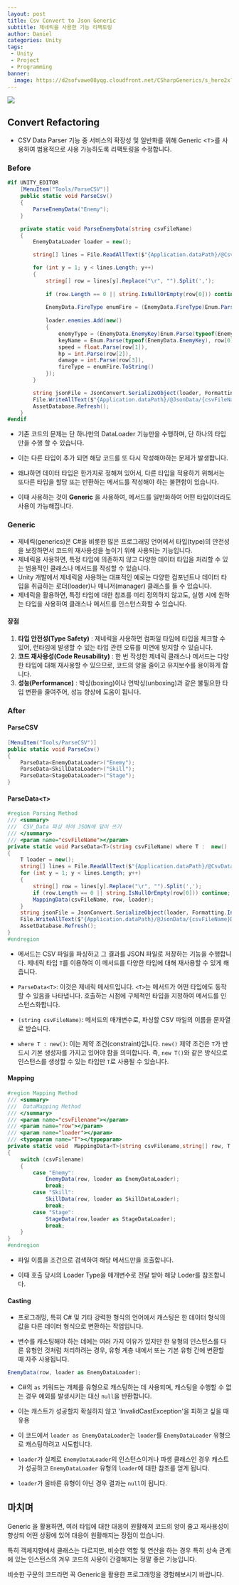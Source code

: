```yaml
---
layout: post
title: Csv Convert to Json Generic
subtitle: 제네릭을 사용한 기능 리팩토링
author: Daniel
categories: Unity
tags: 
 - Unity 
 - Project
 - Programming
banner:
  image: https://d2sofvawe08yqg.cloudfront.net/CSharpGenerics/s_hero2x?1620543883
---
```

![](https://teamsparta.notion.site/image/https%3A%2F%2Fs3-us-west-2.amazonaws.com%2Fsecure.notion-static.com%2F573d499f-80ac-4e49-a243-d5079503ca40%2F3.png?table=block&id=d5e15def-1ac2-420f-9c62-49b36a9a637e&spaceId=83c75a39-3aba-4ba4-a792-7aefe4b07895&width=2000&userId=&cache=v2)

Convert Refactoring
--

- CSV Data Parser 기능 중 서비스의 확장성 및 일반화를 위해 Generic <`T`>를 사용하여 범용적으로 사용 가능하도록 리팩토링을 수정합니다.

### Before

```csharp
#if UNITY_EDITOR
    [MenuItem("Tools/ParseCSV")]
    public static void ParseCsv()
    {
        ParseEnemyData("Enemy");
    }

    private static void ParseEnemyData(string csvFileName)
    {
        EnemyDataLoader loader = new();

        string[] lines = File.ReadAllText($"{Application.dataPath}/@CsvData/{csvFileName}Data.csv").Split("\n");

        for (int y = 1; y < lines.Length; y++)
        {
            string[] row = lines[y].Replace("\r", "").Split(',');
            
            if (row.Length == 0 || string.IsNullOrEmpty(row[0])) continue;
            
            EnemyData.FireType enumFire = (EnemyData.FireType)Enum.Parse(typeof(EnemyData.FireType), row[4]);
            
            loader.enemies.Add(new()
            {
                enemyType = (EnemyData.EnemyKey)Enum.Parse(typeof(EnemyData.EnemyKey), row[0]),
                keyName = Enum.Parse(typeof(EnemyData.EnemyKey), row[0]).ToString(),
                speed = float.Parse(row[1]),
                hp = int.Parse(row[2]),
                damage = int.Parse(row[3]),
                fireType = enumFire.ToString()
            });
        }

        string jsonFile = JsonConvert.SerializeObject(loader, Formatting.Indented);
        File.WriteAllText($"{Application.dataPath}/@JsonData/{csvFileName}Data.json", jsonFile);
        AssetDatabase.Refresh();
    }
#endif
```

- 기존 코드의 문제는 단 하나만의 DataLoader 기능만을 수행하며, 단 하나의 타입만을 수행 할 수 있습니다.
- 이는 다른 타입이 추가 되면 해당 코드를 또 다시 작성해야하는 문제가 발생합니다.
- 왜냐하면 데이터 타입은 한가지로 정해져 있어서, 다른 타입을 적용하기 위해서는 또다른 타입을 할당 또는 반환하는 메서드를 작성해야 하는 불편함이 있습니다.

- 이때 사용하는 것이 **Generic** 을 사용하여, 메서드를 일반화하여 어떤 타입이더라도 사용이 가능해집니다.

### Generic

- 제네릭(generics)은 C#을 비롯한 많은 프로그래밍 언어에서 타입(type)의 안전성을 보장하면서 코드의 재사용성을 높이기 위해 사용되는 기능입니다. 
- 제네릭을 사용하면, 특정 타입에 의존하지 않고 다양한 데이터 타입을 처리할 수 있는 범용적인 클래스나 메서드를 작성할 수 있습니다.
- Unity 개발에서 제네릭을 사용하는 대표적인 예로는 다양한 컴포넌트나 데이터 타입을 취급하는 로더(loader)나 매니저(manager) 클래스를 들 수 있습니다. 
- 제네릭을 활용하면, 특정 타입에 대한 참조를 미리 정의하지 않고도, 실행 시에 원하는 타입을 사용하여 클래스나 메서드를 인스턴스화할 수 있습니다.

#### 장점

1. **타입 안전성(Type Safety)** : 제네릭을 사용하면 컴파일 타임에 타입을 체크할 수 있어, 런타임에 발생할 수 있는 타입 관련 오류를 미연에 방지할 수 있습니다.
2. **코드 재사용성(Code Reusability)** : 한 번 작성한 제네릭 클래스나 메서드는 다양한 타입에 대해 재사용할 수 있으므로, 코드의 양을 줄이고 유지보수를 용이하게 합니다.
3. **성능(Performance)** : 박싱(boxing)이나 언박싱(unboxing)과 같은 불필요한 타입 변환을 줄여주어, 성능 향상에 도움이 됩니다.

### After

#### ParseCSV

```csharp
[MenuItem("Tools/ParseCSV")]
public static void ParseCsv()
{
	ParseData<EnemyDataLoader>("Enemy");
	ParseData<SkillDataLoader>("Skill");
	ParseData<StageDataLoader>("Stage");
}
```

#### ParseData<`T`>

```csharp
#region Parsing Method
/// <summary>
///  CSV_Data 파싱 하여 JSON에 덮어 쓰기
/// </summary>
/// <param name="csvFileName"></param>
private static void ParseData<T>(string csvFileName) where T :  new()
{
	T loader = new();
	string[] lines = File.ReadAllText($"{Application.dataPath}/@CsvData/{csvFileName}Data.csv").Split("\n");
	for (int y = 1; y < lines.Length; y++)
	{
		string[] row = lines[y].Replace("\r", "").Split(',');
		if (row.Length == 0 || string.IsNullOrEmpty(row[0])) continue;
		MappingData(csvFileName, row, loader);
	}
	string jsonFile = JsonConvert.SerializeObject(loader, Formatting.Indented);
	File.WriteAllText($"{Application.dataPath}/@JsonData/{csvFileName}Data.json", jsonFile);
	AssetDatabase.Refresh();
}
#endregion
```

- 메서드는 CSV 파일을 파싱하고 그 결과를 JSON 파일로 저장하는 기능을 수행합니다. 제네릭 타입 `T`를 이용하여 이 메서드를 다양한 타입에 대해 재사용할 수 있게 해줍니다.

- `ParseData<T>`: 이것은 제네릭 메서드입니다. `<T>`는 메서드가 어떤 타입에도 동작할 수 있음을 나타냅니다. 호출하는 시점에 구체적인 타입을 지정하여 메서드를 인스턴스화합니다.
    
- `(string csvFileName)`: 메서드의 매개변수로, 파싱할 CSV 파일의 이름을 문자열로 받습니다.
    
- `where T : new()`: 이는 제약 조건(constraint)입니다. `new()` 제약 조건은 `T`가 반드시 기본 생성자를 가지고 있어야 함을 의미합니다. 즉, `new T()`와 같은 방식으로 인스턴스를 생성할 수 있는 타입만 `T`로 사용될 수 있습니다.


#### Mapping

```csharp
#region Mapping Method
/// <summary>
///  DataMapping Method
/// </summary>
/// <param name="csvFilename"></param>
/// <param name="row"></param>
/// <param name="loader"></param>
/// <typeparam name="T"></typeparam>
private static void  MappingData<T>(string csvFilename,string[] row, T loader) where T : new()
{
	switch (csvFilename)
	{
		case "Enemy":
			EnemyData(row, loader as EnemyDataLoader);
			break;
		case "Skill":
			SkillData(row, loader as SkillDataLoader);
			break; 
		case "Stage":
			StageData(row,loader as StageDataLoader);
			break;
	}
}
#endregion
```

- 파일 이름을 조건으로 검색하여 해당 메서드만을 호출합니다.

- 이때 호출 당시의 Loader Type을 매개변수로 전달 받아 해당 Loder를 참조합니다.

#### Casting

- 프로그래밍, 특히 C# 및 기타 강력한 형식의 언어에서 캐스팅은 한 데이터 형식의 값을 다른 데이터 형식으로 변환하는 작업입니다. 

- 변수를 캐스팅해야 하는 데에는 여러 가지 이유가 있지만 한 유형의 인스턴스를 다른 유형인 것처럼 처리하려는 경우, 유형 계층 내에서 또는 기본 유형 간에 변환할 때 자주 사용됩니다.

```csharp
EnemyData(row, loader as EnemyDataLoader);
```

- C#의 `as` 키워드는 개체를 유형으로 캐스팅하는 데 사용되며, 캐스팅을 수행할 수 없는 경우 예외를 발생시키는 대신 `null`을 반환합니다. 

- 이는 캐스트가 성공할지 확실하지 않고 'InvalidCastException'을 피하고 싶을 때 유용

- 이 코드에서 `loader as EnemyDataLoader`는 `loader`를 `EnemyDataLoader` 유형으로 캐스팅하려고 시도합니다. 

- `loader`가 실제로 `EnemyDataLoader`의 인스턴스이거나 파생 클래스인 경우 캐스트가 성공하고 `EnemyDataLoader` 유형의 `loader`에 대한 참조를 얻게 됩니다. 

- `loader`가 올바른 유형이 아닌 경우 결과는 `null`이 됩니다.

마치며
-- 
Generic 을 활용하면, 여러 타입에 대한 대응이 원활해져 코드의 양이 줄고 재사용성이 향상되 어떤 상황에 있어 대응이 원활해지는 장점이 있습니다.

특히 객체지향에서 클래스는 다르지만, 비슷한 역할 및 연산을 하는 경우 특히 상속 관계에 있는 인스턴스의 겨우 코드의 사용이 간결해지는 정말 좋은 기능입니다.

비슷한 구문의 코드라면 꼭 Generic을 활용한 프로그래밍을 경험해보시기 바랍니다.